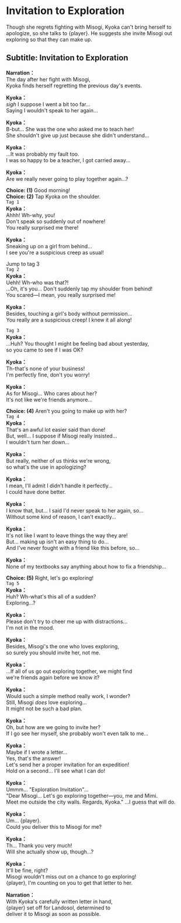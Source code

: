 # Invitation to Exploration
Though she regrets fighting with Misogi, Kyoka can't bring herself to apologize, so she talks to {player}. He suggests she invite Misogi out exploring so that they can make up.
  
## Subtitle: Invitation to Exploration
  
**Narration：**  
The day after her fight with Misogi,  
Kyoka finds herself regretting the previous day's events.  
  
**Kyoka：**  
*sigh* I suppose I went a bit too far...  
Saying I wouldn't speak to her again...  
  
**Kyoka：**  
B-but... She was the one who asked me to teach her!  
She shouldn't give up just because she didn't understand...  
  
**Kyoka：**  
...It was probably my fault too.  
I was so happy to be a teacher, I got carried away...  
  
**Kyoka：**  
Are we really never going to play together again...?  
  
**Choice: (1)**  Good morning!  
**Choice: (2)**  Tap Kyoka on the shoulder.  
`Tag 1`  
**Kyoka：**  
Ahhh! Wh-why, you!  
Don't speak so suddenly out of nowhere!  
You really surprised me there!  
  
**Kyoka：**  
Sneaking up on a girl from behind...  
I see you're a suspicious creep as usual!  
  
Jump to tag 3  
`Tag 2`  
**Kyoka：**  
Uehh! Wh-who was that?!  
...Oh, it's you... Don't suddenly tap my shoulder from behind!  
You scared—I mean, you really surprised me!  
  
**Kyoka：**  
Besides, touching a girl's body without permission...  
You really are a suspicious creep! I knew it all along!  
  
`Tag 3`  
**Kyoka：**  
...Huh? You thought I might be feeling bad about yesterday,  
so you came to see if I was OK?  
  
**Kyoka：**  
Th-that's none of your business!  
I'm perfectly fine, don't you worry!  
  
**Kyoka：**  
As for Misogi... Who cares about her?  
It's not like we're friends anymore...  
  
**Choice: (4)**  Aren't you going to make up with her?  
`Tag 4`  
**Kyoka：**  
That's an awful lot easier said than done!  
But, well... I suppose if Misogi really insisted...  
I wouldn't turn her down...  
  
**Kyoka：**  
But really, neither of us thinks we're wrong,  
so what's the use in apologizing?  
  
**Kyoka：**  
I mean, I'll admit I didn't handle it perfectly...  
I could have done better.  
  
**Kyoka：**  
I know that, but... I said I'd never speak to her again, so...  
Without some kind of reason, I can't exactly...  
  
**Kyoka：**  
It's not like I want to leave things the way they are!  
But... making up isn't an easy thing to do...  
And I've never fought with a friend like this before, so...  
  
**Kyoka：**  
None of my textbooks say anything about how to fix a friendship...  
  
**Choice: (5)**  Right, let's go exploring!  
`Tag 5`  
**Kyoka：**  
Huh? Wh-what's this all of a sudden?  
Exploring...?  
  
**Kyoka：**  
Please don't try to cheer me up with distractions...  
I'm not in the mood.  
  
**Kyoka：**  
Besides, Misogi's the one who loves exploring,  
so surely you should invite her, not me.  
  
**Kyoka：**  
...If all of us go out exploring together, we might find  
we're friends again before we know it?  
  
**Kyoka：**  
Would such a simple method really work, I wonder?  
Still, Misogi *does* love exploring...  
It might not be such a bad plan.  
  
**Kyoka：**  
Oh, but how are we going to invite her?  
If I go see her myself, she probably won't even talk to me...  
  
**Kyoka：**  
Maybe if I wrote a letter...  
 Yes, that's the answer!  
Let's send her a proper invitation for an expedition!  
Hold on a second... I'll see what I can do!  
  
**Kyoka：**  
Ummm... \"Exploration Invitation\"...  
\"Dear Misogi... Let's go exploring together—you, me and Mimi.  
Meet me outside the city walls. Regards, Kyoka.\" ...I guess that will do.  
  
**Kyoka：**  
Um... {player}.  
Could you deliver this to Misogi for me?  
  
**Kyoka：**  
Th... Thank you very much!  
Will she actually show up, though...?  
  
**Kyoka：**  
It'll be fine, right?  
Misogi wouldn't miss out on a chance to go exploring!  
{player}, I'm counting on you to get that letter to her.  
  
**Narration：**  
With Kyoka's carefully written letter in hand,  
{player} set off for Landosol, determined to  
deliver it to Misogi as soon as possible.  
